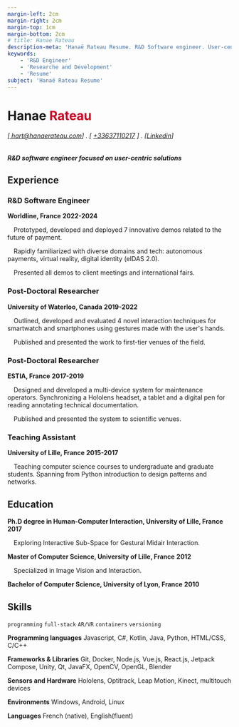 ```yaml
---
margin-left: 2cm
margin-right: 2cm
margin-top: 1cm
margin-bottom: 2cm
# title: Hanae Rateau
description-meta: 'Hanaë Rateau Resume. R&D Software engineer. User-centric. Virtual and augmented reality, Unity, C#, Android, Kotlin, Java, Compose, Javascript, JS, Nodejs, expressjs, Vuejs, Reactjs, Docker, full-stack'
keywords:
	- 'R&D Engineer'
	- 'Researche and Development'
	- 'Resume'
subject: 'Hanaë Rateau Resume'
---
```

# Hanae <span style="color:#cc0022;">Rateau</span>

###### [[ hart@hanaerateau.com](mailto:hart@hanaerateau.com)] . [ [+33637110217](tel:+33637110217) ] . [[Linkedin](https://www.linkedin.com/in/hanaerateau/)]

##### R&D software engineer focused on user-centric solutions

## Experience
### R&D Software Engineer
**Worldline, France** **<span id=duration>2022-2024</span>**

&emsp;Prototyped, developed and deployed 7 innovative demos related to the future of payment.

&emsp;Rapidly familiarized with diverse domains and tech: autonomous payments, virtual reality, digital identity (eIDAS 2.0). 

&emsp;Presented all demos to client meetings and international fairs. 

### Post-Doctoral Researcher
**University of Waterloo, Canada** **<span id=duration>2019-2022</span>**

&emsp;Outlined, developed and evaluated 4 novel interaction techniques  for smartwatch and smartphones using gestures made with the user's hands.

&emsp;Published and presented the work to first-tier venues of the field.

### Post-Doctoral Researcher
**ESTIA, France** **<span id=duration>2017-2019</span>**

&emsp;Designed and developed a multi-device system for maintenance operators. Synchronizing a Hololens headset, a tablet and a digital pen for reading annotating technical documentation.

&emsp;Published and presented the system to scientific venues.

### Teaching Assistant 
**University of Lille, France** **<span id=duration>2015-2017</span>**

&emsp;Teaching computer science courses to undergraduate and graduate students. Spanning from Python introduction to design patterns and networks.

## Education
**Ph.D degree in Human-Computer Interaction, University of Lille, France** 
**<span id=duration>2017</span>**

&emsp;Exploring Interactive Sub-Space for Gestural Midair Interaction. 

**Master of Computer Science, University of Lille, France**
**<span id=duration>2012</span>**

&emsp;Specialized in Image Vision and Interaction.

**Bachelor of Computer Science, University of Lyon, France**
**<span id=duration>2010</span>**


## Skills
```programming```
```full-stack```
```AR/VR```
```containers```
```versioning```

**Programming languages** Javascript, C#, Kotlin, Java, Python, HTML/CSS, C/C++

**Frameworks & Libraries** Git, Docker, Node.js, Vue.js, React.js, Jetpack Compose, Unity, Qt, JavaFX, OpenCV, OpenGL, Blender

**Sensors and Hardware** Hololens, Optitrack, Leap Motion, Kinect, multitouch devices

**Environments** Windows, Android, Linux

**Languages** French (native), English(fluent)